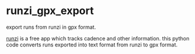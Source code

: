runzi_gpx_export
================

export runs from runzi in gpx format.

[runzi](https://play.google.com/store/apps/details?id=com.liketivist.runsafe&hl=en "runzi running app") is a free app which tracks cadence and other information. this python code converts runs exported into text format from runzi to gpx format.
